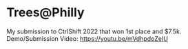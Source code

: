 # Trees@Philly

My submission to CtrlShift 2022 that won 1st place and $7.5k.  Demo/Submission Video: https://youtu.be/mVdhpdoZeIU
